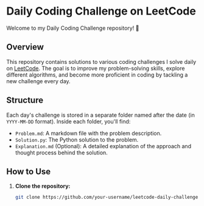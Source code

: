 # Daily Coding Challenge on LeetCode

Welcome to my Daily Coding Challenge repository! 🎯

## Overview

This repository contains solutions to various coding challenges I solve daily on [LeetCode](https://leetcode.com/). The goal is to improve my problem-solving skills, explore different algorithms, and become more proficient in coding by tackling a new challenge every day.

## Structure

Each day's challenge is stored in a separate folder named after the date (in `YYYY-MM-DD` format). Inside each folder, you'll find:

- `Problem.md`: A markdown file with the problem description.
- `Solution.py`: The Python solution to the problem.
- `Explanation.md` (Optional): A detailed explanation of the approach and thought process behind the solution.

## How to Use

1. **Clone the repository:**
   ```bash
   git clone https://github.com/your-username/leetcode-daily-challenge.git
